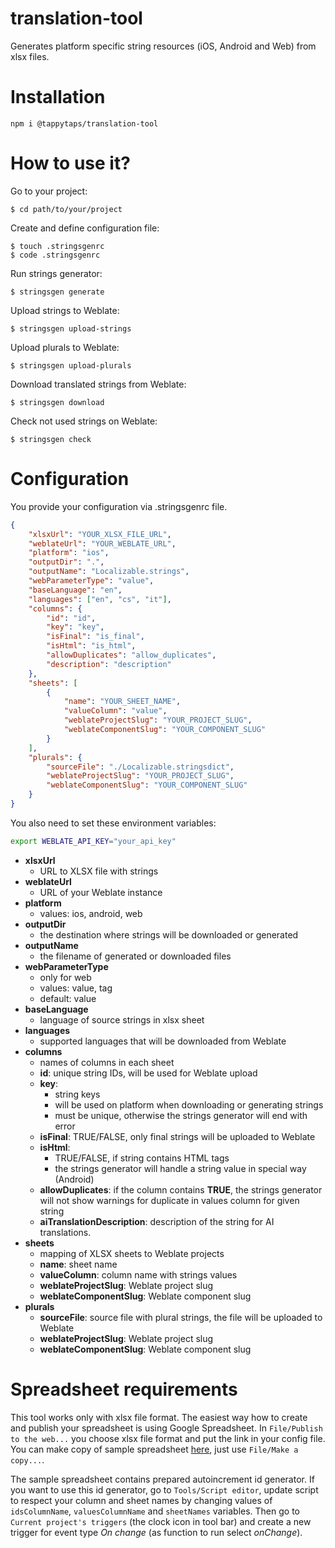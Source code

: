 # translation-tool

Generates platform specific string resources (iOS, Android and Web) from xlsx files.

# Installation

```
npm i @tappytaps/translation-tool
```

# How to use it?

Go to your project:

```
$ cd path/to/your/project
```

Create and define configuration file:

```
$ touch .stringsgenrc
$ code .stringsgenrc
```

Run strings generator:

```
$ stringsgen generate
```

Upload strings to Weblate:

```
$ stringsgen upload-strings
```

Upload plurals to Weblate:

```
$ stringsgen upload-plurals
```

Download translated strings from Weblate:

```
$ stringsgen download
```

Check not used strings on Weblate:

```
$ stringsgen check
```

# Configuration

You provide your configuration via .stringsgenrc file.

```json
{
    "xlsxUrl": "YOUR_XLSX_FILE_URL",
    "weblateUrl": "YOUR_WEBLATE_URL",
    "platform": "ios",
    "outputDir": ".",
    "outputName": "Localizable.strings",
    "webParameterType": "value",
    "baseLanguage": "en",
    "languages": ["en", "cs", "it"],
    "columns": {
        "id": "id",
        "key": "key",
        "isFinal": "is_final",
        "isHtml": "is_html",
        "allowDuplicates": "allow_duplicates",
        "description": "description"
    },
    "sheets": [
        {
            "name": "YOUR_SHEET_NAME",
            "valueColumn": "value",
            "weblateProjectSlug": "YOUR_PROJECT_SLUG",
            "weblateComponentSlug": "YOUR_COMPONENT_SLUG"
        }
    ],
    "plurals": {
        "sourceFile": "./Localizable.stringsdict",
        "weblateProjectSlug": "YOUR_PROJECT_SLUG",
        "weblateComponentSlug": "YOUR_COMPONENT_SLUG"
    }
}
```

You also need to set these environment variables:

```bash
export WEBLATE_API_KEY="your_api_key"
```

- **xlsxUrl**
    - URL to XLSX file with strings
- **weblateUrl**
    - URL of your Weblate instance
- **platform**
    - values: ios, android, web
- **outputDir**
    - the destination where strings will be downloaded or generated
- **outputName**
    - the filename of generated or downloaded files
- **webParameterType**
    - only for web
    - values: value, tag
    - default: value
- **baseLanguage**
    - language of source strings in xlsx sheet
- **languages**
    - supported languages that will be downloaded from Weblate
- **columns**
    - names of columns in each sheet
    - **id**: unique string IDs, will be used for Weblate upload
    - **key**:
        - string keys
        - will be used on platform when downloading or generating strings
        - must be unique, otherwise the strings generator will end with error
    - **isFinal**: TRUE/FALSE, only final strings will be uploaded to Weblate
    - **isHtml**:
        - TRUE/FALSE, if string contains HTML tags
        - the strings generator will handle a string value in special way (Android)
    - **allowDuplicates**: if the column contains **TRUE**, the strings generator will not show warnings for duplicate in values column for given string
    - **aiTranslationDescription**: description of the string for AI translations.
- **sheets**
    - mapping of XLSX sheets to Weblate projects
    - **name**: sheet name
    - **valueColumn**: column name with strings values
    - **weblateProjectSlug**: Weblate project slug
    - **weblateComponentSlug**: Weblate component slug
- **plurals**
    - **sourceFile**: source file with plural strings, the file will be uploaded to Weblate
    - **weblateProjectSlug**: Weblate project slug
    - **weblateComponentSlug**: Weblate component slug

# Spreadsheet requirements

This tool works only with xlsx file format. The easiest way how to create and publish your spreadsheet is using Google Spreadsheet. In `File/Publish to the web...` you choose xlsx file format and put the link in your config file. You can make copy of sample spreadsheet [here](https://docs.google.com/spreadsheets/d/1Jwpwu6p4cFy8rMRmxHO9r5ft8NO86FwFGDMLVneNCTI/edit?ts=5c10d990#gid=0), just use `File/Make a copy...`.

The sample spreadsheet contains prepared autoincrement id generator. If you want to use this id generator, go to `Tools/Script editor`, update script to respect your column and sheet names by changing values of `idsColumnName`, `valuesColumnName` and `sheetNames` variables. Then go to `Current project's triggers` (the clock icon in tool bar) and create a new trigger for event type _On change_ (as function to run select _onChange_).
